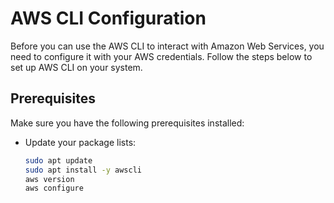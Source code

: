 # AWS CLI Configuration

Before you can use the AWS CLI to interact with Amazon Web Services, you need to configure it with your AWS credentials. Follow the steps below to set up AWS CLI on your system.

## Prerequisites

Make sure you have the following prerequisites installed:

- Update your package lists:

  ```bash
  sudo apt update
  sudo apt install -y awscli
  aws version
  aws configure

